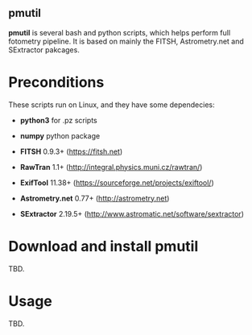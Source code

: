 ## pmutil

**pmutil** is several bash and python scripts, which helps perform full fotometry pipeline. It is based on mainly the FITSH, Astrometry.net and SExtractor pakcages.

# Preconditions

These scripts run on Linux, and they have some dependecies:

- **python3** for .pz scripts
- **numpy** python package

- **FITSH** 0.9.3+ (https://fitsh.net)
- **RawTran** 1.1+ (http://integral.physics.muni.cz/rawtran/)
- **ExifTool** 11.38+ (https://sourceforge.net/projects/exiftool/)
- **Astrometry.net** 0.77+ (http://astrometry.net)
- **SExtractor** 2.19.5+ (http://www.astromatic.net/software/sextractor)

# Download and install pmutil

TBD.

# Usage

TBD.
